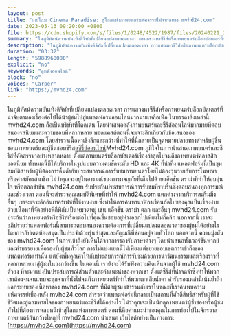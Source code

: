 ```yaml
---
layout: post
title: "เผยโฉม Cinema Paradise: สู่โลกแห่งภาพยนตร์มหัศจรรย์ไม่จำกัดทาง mvhd24.com"
date: 2023-05-13 09:20:00 +0800
file: https://cdn.shopify.com/s/files/1/0248/4522/1987/files/20240221_2.mp3?v=1708507307
summary: "ในภูมิทัศน์ความบันเทิงดิจิทัลที่เปลี่ยนแปลงตลอดเวลา การแสวงหาซีรีส์หรือภาพยนตร์บล็อกบัสเตอร์ที่น่าจับตามองเรื่องต่อไปได้นำผู้ชมไปสู่แพลตฟอร์มออนไลน์มากมายเหลือเฟือ ในบรรดาสิ่งเหล่านี้ mvhd24.com ถือเป็นบริษัทที่โดดเด่น โดยนำเสนอคลังภาพยนตร์และซีรีส์ออนไลน์มากมายที่ตอบสนองรสนิยมและความชอบที่หลากหลาย พอดแคสต์ตอนนี้จะเจาะลึกเกี่ยวกับข้อเสนอของ mvhd24.com โดยสำรวจเนื้อหาเชิงลึกและกว้างที่ทำให้ที่นี่กลายเป็นจุดหมายปลายทางสำหรับผู้ชื่นชอบภาพยนตร์และผู้ชื่นชอบซีรีส์ ดูซีรี่ย์ออนไลน์ Mvhd24.com ภูมิใจในการนำเสนอภาพยนตร์และซีรีส์ที่คัดสรรมาอย่างหลากหลาย ตั้งแต่ภาพยนตร์บล็อกบัสเตอร์เรื่องล่าสุดไปจนถึงภาพยนตร์คลาสสิกยอดนิยม ทั้งหมดนี้มีให้บริการในรูปแบบความคมชัดระดับ HD และ 4K ที่น่าทึ่ง แพลตฟอร์มนี้เป็นขุมสมบัติสำหรับผู้ที่ต้องการดื่มด่ำกับประสบการณ์การรับชมภาพยนตร์โดยไม่ต้องวุ่นวายกับการโฆษณาหรือค่าสมัครสมาชิก ไม่ว่าคุณจะอยู่ในอารมณ์ของการผจญภัยที่เต็มไปด้วยแอ็คชั่น ดราม่าที่ทำให้อบอุ่นใจ หรือตลกขำขัน mvhd24.com รับประกันประสบการณ์การรับชมที่ราบรื่นซึ่งตอบสนองทุกอารมณ์และช่วงเวลา ตอนนี้จะสำรวจคุณสมบัติพิเศษที่ทำให้ mvhd24.com แตกต่างจากบริการสตรีมมิ่งอื่นๆ เราจะเจาะลึกอินเทอร์เฟซที่ใช้งานง่าย ซึ่งทำให้การค้นหานาฬิกาเรือนถัดไปของคุณเป็นเรื่องง่าย ด้วยเนื้อหาที่จัดอย่างพิถีพิถันเป็นหมวดหมู่ เช่น แอ็คชั่น ดราม่า ตลก และอื่นๆ mvhd24.com รับประกันว่าภาพยนตร์หรือซีรีส์เรื่องต่อไปที่คุณชื่นชอบอยู่ห่างออกไปเพียงไม่กี่คลิก นอกจากนี้ เราจะอภิปรายว่าแพลตฟอร์มนี้สามารถตอบสนองความต้องการที่เปลี่ยนแปลงตลอดเวลาของผู้ชมได้อย่างไร โดยการอัปเดตห้องสมุดเป็นประจำด้วยรุ่นล่าสุดและอัญมณีที่ซ่อนอยู่จากทั่วโลก นอกจากนี้ ความมุ่งมั่นของ mvhd24.com ในการเข้าถึงยังเห็นได้จากการรองรับภาษาต่างๆ โดยนำเสนอทั้งเวอร์ชันพากย์และคำบรรยายเพื่อรองรับผู้ชมทั่วโลก การไม่แบ่งแยกนี้ไม่เพียงแต่ขยายขอบเขตการเข้าถึงของแพลตฟอร์มเท่านั้น แต่ยังเพิ่มคุณค่าให้กับประสบการณ์การรับชมด้วยการนำวัฒนธรรมและเรื่องราวที่หลากหลายมาสู่ผู้ชมในวงกว้างขึ้น ในตอนนี้ เรายังจะได้รับฟังความคิดเห็นจากผู้ใช้ mvhd24.com ตัวยง ที่จะมาแบ่งปันประสบการณ์ส่วนตัวและคำแนะนำของพวกเขา ตั้งแต่ซีรีส์ที่น่าจดจำซึ่งทำให้พวกเขาต้องจนจนแทบจะลุกจากที่นั่งไปจนถึงภาพยนตร์ที่ทำให้พวกเขาเสียน้ำตา คำรับรองเหล่านี้เน้นย้ำถึงผลกระทบของเนื้อหาของ mvhd24.com ที่มีต่อผู้ชม เข้าร่วมกับเราในขณะที่เราค้นพบความมหัศจรรย์เบื้องหลัง mvhd24.com สำรวจว่าแพลตฟอร์มนี้กลายเป็นสถานที่ศักดิ์สิทธิ์สำหรับผู้ที่ใช้ชีวิตและสูดลมหายใจของภาพยนตร์และซีรีส์ได้อย่างไร ไม่ว่าคุณจะเป็นนักดูภาพยนตร์ผู้ช่ำชองหรือผู้ชมทั่วไปที่ต้องการหลบหนีเข้าสู่โลกแห่งภาพยนตร์ ตอนนี้คือคำแนะนำของคุณในการท่องไปในจักรวาลภาพยนตร์อันกว้างใหญ่ที่ mvhd24.com นำเสนอ"
description: "ในภูมิทัศน์ความบันเทิงดิจิทัลที่เปลี่ยนแปลงตลอดเวลา การแสวงหาซีรีส์หรือภาพยนตร์บล็อกบัสเตอร์ที่น่าจับตามองเรื่องต่อไปได้นำผู้ชมไปสู่แพลตฟอร์มออนไลน์มากมายเหลือเฟือ ในบรรดาสิ่งเหล่านี้ mvhd24.com ถือเป็นบริษัทที่โดดเด่น โดยนำเสนอคลังภาพยนตร์และซีรีส์ออนไลน์มากมายที่ตอบสนองรสนิยมและความชอบที่หลากหลาย พอดแคสต์ตอนนี้จะเจาะลึกเกี่ยวกับข้อเสนอของ mvhd24.com โดยสำรวจเนื้อหาเชิงลึกและกว้างที่ทำให้ที่นี่กลายเป็นจุดหมายปลายทางสำหรับผู้ชื่นชอบภาพยนตร์และผู้ชื่นชอบซีรีส์<a href='https://mvhd24.com/series/'>ดูซีรี่ย์ออนไลน์</a> Mvhd24.com ภูมิใจในการนำเสนอภาพยนตร์และซีรีส์ที่คัดสรรมาอย่างหลากหลาย ตั้งแต่ภาพยนตร์บล็อกบัสเตอร์เรื่องล่าสุดไปจนถึงภาพยนตร์คลาสสิกยอดนิยม ทั้งหมดนี้มีให้บริการในรูปแบบความคมชัดระดับ HD และ 4K ที่น่าทึ่ง แพลตฟอร์มนี้เป็นขุมสมบัติสำหรับผู้ที่ต้องการดื่มด่ำกับประสบการณ์การรับชมภาพยนตร์โดยไม่ต้องวุ่นวายกับการโฆษณาหรือค่าสมัครสมาชิก ไม่ว่าคุณจะอยู่ในอารมณ์ของการผจญภัยที่เต็มไปด้วยแอ็คชั่น ดราม่าที่ทำให้อบอุ่นใจ หรือตลกขำขัน mvhd24.com รับประกันประสบการณ์การรับชมที่ราบรื่นซึ่งตอบสนองทุกอารมณ์และช่วงเวลา ตอนนี้จะสำรวจคุณสมบัติพิเศษที่ทำให้ mvhd24.com แตกต่างจากบริการสตรีมมิ่งอื่นๆ เราจะเจาะลึกอินเทอร์เฟซที่ใช้งานง่าย ซึ่งทำให้การค้นหานาฬิกาเรือนถัดไปของคุณเป็นเรื่องง่าย ด้วยเนื้อหาที่จัดอย่างพิถีพิถันเป็นหมวดหมู่ เช่น แอ็คชั่น ดราม่า ตลก และอื่นๆ mvhd24.com รับประกันว่าภาพยนตร์หรือซีรีส์เรื่องต่อไปที่คุณชื่นชอบอยู่ห่างออกไปเพียงไม่กี่คลิก นอกจากนี้ เราจะอภิปรายว่าแพลตฟอร์มนี้สามารถตอบสนองความต้องการที่เปลี่ยนแปลงตลอดเวลาของผู้ชมได้อย่างไร โดยการอัปเดตห้องสมุดเป็นประจำด้วยรุ่นล่าสุดและอัญมณีที่ซ่อนอยู่จากทั่วโลก นอกจากนี้ ความมุ่งมั่นของ mvhd24.com ในการเข้าถึงยังเห็นได้จากการรองรับภาษาต่างๆ โดยนำเสนอทั้งเวอร์ชันพากย์และคำบรรยายเพื่อรองรับผู้ชมทั่วโลก การไม่แบ่งแยกนี้ไม่เพียงแต่ขยายขอบเขตการเข้าถึงของแพลตฟอร์มเท่านั้น แต่ยังเพิ่มคุณค่าให้กับประสบการณ์การรับชมด้วยการนำวัฒนธรรมและเรื่องราวที่หลากหลายมาสู่ผู้ชมในวงกว้างขึ้น ในตอนนี้ เรายังจะได้รับฟังความคิดเห็นจากผู้ใช้ mvhd24.com ตัวยง ที่จะมาแบ่งปันประสบการณ์ส่วนตัวและคำแนะนำของพวกเขา ตั้งแต่ซีรีส์ที่น่าจดจำซึ่งทำให้พวกเขาต้องจนจนแทบจะลุกจากที่นั่งไปจนถึงภาพยนตร์ที่ทำให้พวกเขาเสียน้ำตา คำรับรองเหล่านี้เน้นย้ำถึงผลกระทบของเนื้อหาของ mvhd24.com ที่มีต่อผู้ชม เข้าร่วมกับเราในขณะที่เราค้นพบความมหัศจรรย์เบื้องหลัง mvhd24.com สำรวจว่าแพลตฟอร์มนี้กลายเป็นสถานที่ศักดิ์สิทธิ์สำหรับผู้ที่ใช้ชีวิตและสูดลมหายใจของภาพยนตร์และซีรีส์ได้อย่างไร ไม่ว่าคุณจะเป็นนักดูภาพยนตร์ผู้ช่ำชองหรือผู้ชมทั่วไปที่ต้องการหลบหนีเข้าสู่โลกแห่งภาพยนตร์ ตอนนี้คือคำแนะนำของคุณในการท่องไปในจักรวาลภาพยนตร์อันกว้างใหญ่ที่ mvhd24.com นำเสนอ เว็บไซต์อย่างเป็นทางการ:<a href='https://mvhd24.com'>https://mvhd24.com</a>"
duration: "03:32"
length: "5988960000"
explicit: "no"
keywords: "ดูหนังออนไลน์"
block: "no"
voices: "Carper"
link: "https://mvhd24.com"
---
```


ในภูมิทัศน์ความบันเทิงดิจิทัลที่เปลี่ยนแปลงตลอดเวลา การแสวงหาซีรีส์หรือภาพยนตร์บล็อกบัสเตอร์ที่น่าจับตามองเรื่องต่อไปได้นำผู้ชมไปสู่แพลตฟอร์มออนไลน์มากมายเหลือเฟือ ในบรรดาสิ่งเหล่านี้ mvhd24.com ถือเป็นบริษัทที่โดดเด่น โดยนำเสนอคลังภาพยนตร์และซีรีส์ออนไลน์มากมายที่ตอบสนองรสนิยมและความชอบที่หลากหลาย พอดแคสต์ตอนนี้จะเจาะลึกเกี่ยวกับข้อเสนอของ mvhd24.com โดยสำรวจเนื้อหาเชิงลึกและกว้างที่ทำให้ที่นี่กลายเป็นจุดหมายปลายทางสำหรับผู้ชื่นชอบภาพยนตร์และผู้ชื่นชอบซีรีส[ดูซีรี่ย์ออนไลน์](https://mvhd24.com/series/)Mvhd24.com ภูมิใจในการนำเสนอภาพยนตร์และซีรีส์ที่คัดสรรมาอย่างหลากหลาย ตั้งแต่ภาพยนตร์บล็อกบัสเตอร์เรื่องล่าสุดไปจนถึงภาพยนตร์คลาสสิกยอดนิยม ทั้งหมดนี้มีให้บริการในรูปแบบความคมชัดระดับ HD และ 4K ที่น่าทึ่ง แพลตฟอร์มนี้เป็นขุมสมบัติสำหรับผู้ที่ต้องการดื่มด่ำกับประสบการณ์การรับชมภาพยนตร์โดยไม่ต้องวุ่นวายกับการโฆษณาหรือค่าสมัครสมาชิก ไม่ว่าคุณจะอยู่ในอารมณ์ของการผจญภัยที่เต็มไปด้วยแอ็คชั่น ดราม่าที่ทำให้อบอุ่นใจ หรือตลกขำขัน mvhd24.com รับประกันประสบการณ์การรับชมที่ราบรื่นซึ่งตอบสนองทุกอารมณ์และช่วงเวลา ตอนนี้จะสำรวจคุณสมบัติพิเศษที่ทำให้ mvhd24.com แตกต่างจากบริการสตรีมมิ่งอื่นๆ เราจะเจาะลึกอินเทอร์เฟซที่ใช้งานง่าย ซึ่งทำให้การค้นหานาฬิกาเรือนถัดไปของคุณเป็นเรื่องง่าย ด้วยเนื้อหาที่จัดอย่างพิถีพิถันเป็นหมวดหมู่ เช่น แอ็คชั่น ดราม่า ตลก และอื่นๆ mvhd24.com รับประกันว่าภาพยนตร์หรือซีรีส์เรื่องต่อไปที่คุณชื่นชอบอยู่ห่างออกไปเพียงไม่กี่คลิก นอกจากนี้ เราจะอภิปรายว่าแพลตฟอร์มนี้สามารถตอบสนองความต้องการที่เปลี่ยนแปลงตลอดเวลาของผู้ชมได้อย่างไร โดยการอัปเดตห้องสมุดเป็นประจำด้วยรุ่นล่าสุดและอัญมณีที่ซ่อนอยู่จากทั่วโลก นอกจากนี้ ความมุ่งมั่นของ mvhd24.com ในการเข้าถึงยังเห็นได้จากการรองรับภาษาต่างๆ โดยนำเสนอทั้งเวอร์ชันพากย์และคำบรรยายเพื่อรองรับผู้ชมทั่วโลก การไม่แบ่งแยกนี้ไม่เพียงแต่ขยายขอบเขตการเข้าถึงของแพลตฟอร์มเท่านั้น แต่ยังเพิ่มคุณค่าให้กับประสบการณ์การรับชมด้วยการนำวัฒนธรรมและเรื่องราวที่หลากหลายมาสู่ผู้ชมในวงกว้างขึ้น ในตอนนี้ เรายังจะได้รับฟังความคิดเห็นจากผู้ใช้ mvhd24.com ตัวยง ที่จะมาแบ่งปันประสบการณ์ส่วนตัวและคำแนะนำของพวกเขา ตั้งแต่ซีรีส์ที่น่าจดจำซึ่งทำให้พวกเขาต้องจนจนแทบจะลุกจากที่นั่งไปจนถึงภาพยนตร์ที่ทำให้พวกเขาเสียน้ำตา คำรับรองเหล่านี้เน้นย้ำถึงผลกระทบของเนื้อหาของ mvhd24.com ที่มีต่อผู้ชม เข้าร่วมกับเราในขณะที่เราค้นพบความมหัศจรรย์เบื้องหลัง mvhd24.com สำรวจว่าแพลตฟอร์มนี้กลายเป็นสถานที่ศักดิ์สิทธิ์สำหรับผู้ที่ใช้ชีวิตและสูดลมหายใจของภาพยนตร์และซีรีส์ได้อย่างไร ไม่ว่าคุณจะเป็นนักดูภาพยนตร์ผู้ช่ำชองหรือผู้ชมทั่วไปที่ต้องการหลบหนีเข้าสู่โลกแห่งภาพยนตร์ ตอนนี้คือคำแนะนำของคุณในการท่องไปในจักรวาลภาพยนตร์อันกว้างใหญ่ที่ mvhd24.com นำเสนอ เว็บไซต์อย่างเป็นทางการ: [https://mvhd24.com](https://mvhd24.com)
